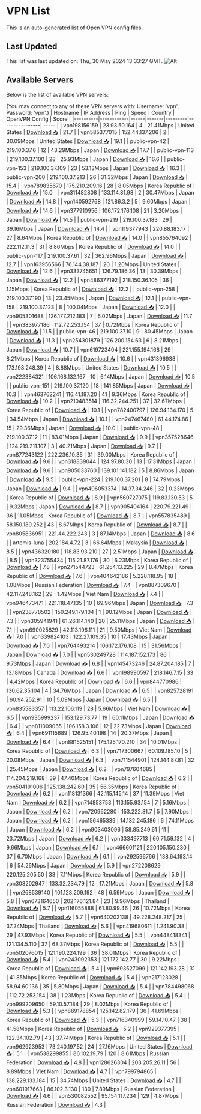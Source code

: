# VPN List

This is an auto-generated list of Open VPN config files.

## Last Updated

This list was last updated on: Thu, 30 May 2024 13:33:27 GMT.
![Alt](https://repobeats.axiom.co/api/embed/186b98318ef1479477931607c1ad7d823f12451f.svg "Repobeats analytics image")

## Available Servers

Below is the list of available VPN servers:

(You may connect to any of these VPN servers with: Username: 'vpn', Password: 'vpn'.)
| Hostname | IP Address | Ping | Speed | Country | OpenVPN Config | Score |
|----------|------------|------|-------|---------|----------------| ----- |
| vpn198156159 | 23.93.50.164 | 4 | 21.41Mbps | United States | [Download 📥](./configs/server_0_US.ovpn) | 21.7 |
| vpn585377015 | 152.44.137.206 | 2 | 30.09Mbps | United States | [Download 📥](./configs/server_1_US.ovpn) | 19.1 |
| public-vpn-42 | 219.100.37.6 | 12 | 43.29Mbps | Japan | [Download 📥](./configs/server_2_JP.ovpn) | 17.7 |
| public-vpn-113 | 219.100.37.100 | 28 | 25.93Mbps | Japan | [Download 📥](./configs/server_3_JP.ovpn) | 16.6 |
| public-vpn-153 | 219.100.37.109 | 23 | 53.13Mbps | Japan | [Download 📥](./configs/server_4_JP.ovpn) | 16.3 |
| public-vpn-200 | 219.100.37.213 | 26 | 31.32Mbps | Japan | [Download 📥](./configs/server_5_JP.ovpn) | 15.4 |
| vpn789835670 | 175.210.209.16 | 28 | 8.05Mbps | Korea Republic of | [Download 📥](./configs/server_6_KR.ovpn) | 15.0 |
| vpn311482808 | 133.114.81.98 | 2 | 30.47Mbps | Japan | [Download 📥](./configs/server_7_JP.ovpn) | 14.8 |
| vpn140592768 | 121.86.3.2 | 5 | 9.60Mbps | Japan | [Download 📥](./configs/server_8_JP.ovpn) | 14.6 |
| vpn377910956 | 106.172.176.108 | 21 | 3.20Mbps | Japan | [Download 📥](./configs/server_9_JP.ovpn) | 14.5 |
| public-vpn-219 | 219.100.37.183 | 29 | 39.16Mbps | Japan | [Download 📥](./configs/server_10_JP.ovpn) | 14.4 |
| vpn119377943 | 220.88.183.17 | 27 | 8.64Mbps | Korea Republic of | [Download 📥](./configs/server_11_KR.ovpn) | 14.0 |
| vpn855764092 | 222.112.11.3 | 31 | 8.86Mbps | Korea Republic of | [Download 📥](./configs/server_12_KR.ovpn) | 14.0 |
| public-vpn-117 | 219.100.37.61 | 32 | 362.96Mbps | Japan | [Download 📥](./configs/server_13_JP.ovpn) | 12.7 |
| vpn163956566 | 76.144.38.187 | 20 | 1.20Mbps | United States | [Download 📥](./configs/server_14_US.ovpn) | 12.6 |
| vpn333745651 | 126.79.186.36 | 13 | 30.39Mbps | Japan | [Download 📥](./configs/server_15_JP.ovpn) | 12.2 |
| vpn486377192 | 218.150.36.105 | 36 | 1.15Mbps | Korea Republic of | [Download 📥](./configs/server_16_KR.ovpn) | 12.2 |
| public-vpn-258 | 219.100.37.190 | 13 | 23.45Mbps | Japan | [Download 📥](./configs/server_17_JP.ovpn) | 12.1 |
| public-vpn-158 | 219.100.37.123 | 8 | 100.04Mbps | Japan | [Download 📥](./configs/server_18_JP.ovpn) | 12.0 |
| vpn905301688 | 126.177.212.183 | 7 | 6.02Mbps | Japan | [Download 📥](./configs/server_19_JP.ovpn) | 11.7 |
| vpn383977186 | 112.72.253.154 | 37 | 0.72Mbps | Korea Republic of | [Download 📥](./configs/server_20_KR.ovpn) | 11.5 |
| public-vpn-46 | 219.100.37.10 | 9 | 80.45Mbps | Japan | [Download 📥](./configs/server_21_JP.ovpn) | 11.3 |
| vpn254301879 | 126.200.154.63 | 6 | 8.21Mbps | Japan | [Download 📥](./configs/server_22_JP.ovpn) | 10.7 |
| vpn619723404 | 221.155.194.168 | 29 | 8.21Mbps | Korea Republic of | [Download 📥](./configs/server_23_KR.ovpn) | 10.6 |
| vpn431396938 | 173.198.248.39 | 4 | 8.88Mbps | United States | [Download 📥](./configs/server_24_US.ovpn) | 10.5 |
| vpn222384321 | 106.168.132.167 | 10 | 6.14Mbps | Japan | [Download 📥](./configs/server_25_JP.ovpn) | 10.5 |
| public-vpn-151 | 219.100.37.120 | 18 | 141.85Mbps | Japan | [Download 📥](./configs/server_26_JP.ovpn) | 10.3 |
| vpn463762241 | 116.41.187.20 | 41 | 9.36Mbps | Korea Republic of | [Download 📥](./configs/server_27_KR.ovpn) | 10.2 |
| vpn210483514 | 116.32.244.251 | 37 | 32.67Mbps | Korea Republic of | [Download 📥](./configs/server_28_KR.ovpn) | 10.1 |
| vpn782400797 | 126.94.134.170 | 5 | 34.54Mbps | Japan | [Download 📥](./configs/server_29_JP.ovpn) | 10.1 |
| vpn247467480 | 61.44.174.86 | 15 | 29.36Mbps | Japan | [Download 📥](./configs/server_30_JP.ovpn) | 10.0 |
| public-vpn-48 | 219.100.37.12 | 11 | 83.01Mbps | Japan | [Download 📥](./configs/server_31_JP.ovpn) | 9.9 |
| vpn357528646 | 124.219.211.107 | 3 | 40.21Mbps | Japan | [Download 📥](./configs/server_32_JP.ovpn) | 9.7 |
| vpn877243122 | 222.236.10.35 | 31 | 39.00Mbps | Korea Republic of | [Download 📥](./configs/server_33_KR.ovpn) | 9.6 |
| vpn318839044 | 124.97.80.30 | 13 | 17.31Mbps | Japan | [Download 📥](./configs/server_34_JP.ovpn) | 9.6 |
| vpn905033760 | 139.101.141.182 | 5 | 8.86Mbps | Japan | [Download 📥](./configs/server_35_JP.ovpn) | 9.5 |
| public-vpn-224 | 219.100.37.201 | 8 | 74.79Mbps | Japan | [Download 📥](./configs/server_36_JP.ovpn) | 9.4 |
| vpn406053374 | 14.37.34.246 | 32 | 0.23Mbps | Korea Republic of | [Download 📥](./configs/server_37_KR.ovpn) | 8.9 |
| vpn560727075 | 119.83.130.53 | 5 | 9.32Mbps | Japan | [Download 📥](./configs/server_38_JP.ovpn) | 8.7 |
| vpn905404164 | 220.79.221.49 | 36 | 11.05Mbps | Korea Republic of | [Download 📥](./configs/server_39_KR.ovpn) | 8.7 |
| vpn557835489 | 58.150.189.252 | 43 | 8.67Mbps | Korea Republic of | [Download 📥](./configs/server_40_KR.ovpn) | 8.7 |
| vpn805836951 | 221.44.222.243 | 3 | 87.14Mbps | Japan | [Download 📥](./configs/server_41_JP.ovpn) | 8.6 |
| artemis-luna | 202.184.4.72 | 3 | 66.64Mbps | Malaysia | [Download 📥](./configs/server_42_MY.ovpn) | 8.5 |
| vpn436320180 | 118.83.93.210 | 27 | 2.51Mbps | Japan | [Download 📥](./configs/server_43_JP.ovpn) | 8.5 |
| vpn323755434 | 115.21.87.176 | 30 | 6.23Mbps | Korea Republic of | [Download 📥](./configs/server_44_KR.ovpn) | 7.8 |
| vpn271544723 | 61.254.13.225 | 29 | 8.47Mbps | Korea Republic of | [Download 📥](./configs/server_45_KR.ovpn) | 7.6 |
| vpn404642186 | 5.228.118.95 | 18 | 1.08Mbps | Russian Federation | [Download 📥](./configs/server_46_RU.ovpn) | 7.4 |
| vpn887309670 | 42.117.248.162 | 29 | 1.42Mbps | Viet Nam | [Download 📥](./configs/server_47_VN.ovpn) | 7.4 |
| vpn946473471 | 221.118.47.135 | 10 | 69.96Mbps | Japan | [Download 📥](./configs/server_48_JP.ovpn) | 7.3 |
| vpn238778502 | 150.249.179.104 | 1 | 90.12Mbps | Japan | [Download 📥](./configs/server_49_JP.ovpn) | 7.3 |
| vpn305941941 | 61.26.114.140 | 20 | 25.11Mbps | Japan | [Download 📥](./configs/server_50_JP.ovpn) | 7.1 |
| vpn690025829 | 42.113.196.111 | 21 | 9.50Mbps | Viet Nam | [Download 📥](./configs/server_51_VN.ovpn) | 7.0 |
| vpn339824103 | 122.27.109.35 | 10 | 17.43Mbps | Japan | [Download 📥](./configs/server_52_JP.ovpn) | 7.0 |
| vpn764493214 | 106.172.176.108 | 15 | 31.56Mbps | Japan | [Download 📥](./configs/server_53_JP.ovpn) | 7.0 |
| vpn530249728 | 114.187.152.173 | 86 | 9.73Mbps | Japan | [Download 📥](./configs/server_54_JP.ovpn) | 6.8 |
| vpn145473246 | 24.87.204.185 | 7 | 13.18Mbps | Canada | [Download 📥](./configs/server_55_CA.ovpn) | 6.6 |
| vpn198990597 | 218.146.7.15 | 33 | 4.42Mbps | Korea Republic of | [Download 📥](./configs/server_56_KR.ovpn) | 6.6 |
| vpn844770986 | 130.62.35.104 | 4 | 34.76Mbps | Japan | [Download 📥](./configs/server_57_JP.ovpn) | 6.5 |
| vpn825728191 | 60.94.252.91 | 10 | 5.09Mbps | Japan | [Download 📥](./configs/server_58_JP.ovpn) | 6.5 |
| vpn835583357 | 113.22.106.119 | 28 | 5.66Mbps | Viet Nam | [Download 📥](./configs/server_59_VN.ovpn) | 6.5 |
| vpn935999237 | 153.129.73.77 | 19 | 60.11Mbps | Japan | [Download 📥](./configs/server_60_JP.ovpn) | 6.4 |
| vpn811009065 | 106.158.3.106 | 12 | 22.73Mbps | Japan | [Download 📥](./configs/server_61_JP.ovpn) | 6.4 |
| vpn691115689 | 126.95.40.198 | 14 | 20.37Mbps | Japan | [Download 📥](./configs/server_62_JP.ovpn) | 6.4 |
| vpn881525151 | 175.125.170.210 | 34 | 10.01Mbps | Korea Republic of | [Download 📥](./configs/server_63_KR.ovpn) | 6.3 |
| vpn717300667 | 60.109.185.10 | 5 | 20.08Mbps | Japan | [Download 📥](./configs/server_64_JP.ovpn) | 6.3 |
| vpn711544901 | 124.144.87.81 | 32 | 25.45Mbps | Japan | [Download 📥](./configs/server_65_JP.ovpn) | 6.2 |
| vpn797604685 | 114.204.219.168 | 39 | 47.40Mbps | Korea Republic of | [Download 📥](./configs/server_66_KR.ovpn) | 6.2 |
| vpn504191006 | 125.138.242.60 | 35 | 56.35Mbps | Korea Republic of | [Download 📥](./configs/server_67_KR.ovpn) | 6.2 |
| vpn118131366 | 42.115.145.14 | 37 | 11.39Mbps | Viet Nam | [Download 📥](./configs/server_68_VN.ovpn) | 6.2 |
| vpn714853753 | 113.155.93.154 | 7 | 5.16Mbps | Japan | [Download 📥](./configs/server_69_JP.ovpn) | 6.2 |
| vpn720962280 | 153.222.81.7 | 5 | 7.90Mbps | Japan | [Download 📥](./configs/server_70_JP.ovpn) | 6.2 |
| vpn156465339 | 14.132.245.186 | 6 | 74.11Mbps | Japan | [Download 📥](./configs/server_71_JP.ovpn) | 6.2 |
| vpn903403096 | 58.85.249.61 | 11 | 23.72Mbps | Japan | [Download 📥](./configs/server_72_JP.ovpn) | 6.2 |
| vpn333497713 | 60.71.59.132 | 4 | 9.66Mbps | Japan | [Download 📥](./configs/server_73_JP.ovpn) | 6.1 |
| vpn466601121 | 220.105.150.230 | 37 | 6.70Mbps | Japan | [Download 📥](./configs/server_74_JP.ovpn) | 6.1 |
| vpn292596766 | 138.64.193.14 | 6 | 54.26Mbps | Japan | [Download 📥](./configs/server_75_JP.ovpn) | 5.9 |
| vpn272208629 | 220.125.205.50 | 33 | 7.11Mbps | Korea Republic of | [Download 📥](./configs/server_76_KR.ovpn) | 5.9 |
| vpn308202947 | 133.32.234.79 | 12 | 17.21Mbps | Japan | [Download 📥](./configs/server_77_JP.ovpn) | 5.8 |
| vpn268539140 | 101.128.209.192 | 48 | 6.59Mbps | Japan | [Download 📥](./configs/server_78_JP.ovpn) | 5.8 |
| vpn673164650 | 202.176.121.84 | 23 | 9.96Mbps | Thailand | [Download 📥](./configs/server_79_TH.ovpn) | 5.7 |
| vpn116055888 | 61.80.99.46 | 26 | 10.72Mbps | Korea Republic of | [Download 📥](./configs/server_80_KR.ovpn) | 5.7 |
| vpn640202138 | 49.228.248.217 | 25 | 37.24Mbps | Thailand | [Download 📥](./configs/server_81_TH.ovpn) | 5.6 |
| vpn419680611 | 1.241.90.38 | 29 | 47.93Mbps | Korea Republic of | [Download 📥](./configs/server_82_KR.ovpn) | 5.5 |
| vpn448418341 | 121.134.5.110 | 37 | 68.37Mbps | Korea Republic of | [Download 📥](./configs/server_83_KR.ovpn) | 5.5 |
| vpn502076015 | 121.190.224.199 | 36 | 38.01Mbps | Korea Republic of | [Download 📥](./configs/server_84_KR.ovpn) | 5.4 |
| vpn243092353 | 121.172.142.77 | 30 | 9.22Mbps | Korea Republic of | [Download 📥](./configs/server_85_KR.ovpn) | 5.4 |
| vpn693527099 | 121.142.193.28 | 31 | 41.85Mbps | Korea Republic of | [Download 📥](./configs/server_86_KR.ovpn) | 5.4 |
| vpn217123028 | 58.94.60.136 | 35 | 5.80Mbps | Japan | [Download 📥](./configs/server_87_JP.ovpn) | 5.4 |
| vpn784498068 | 112.72.253.154 | 38 | 1.23Mbps | Korea Republic of | [Download 📥](./configs/server_88_KR.ovpn) | 5.4 |
| vpn999209650 | 59.10.57.184 | 29 | 8.02Mbps | Korea Republic of | [Download 📥](./configs/server_89_KR.ovpn) | 5.3 |
| vpn889178854 | 125.142.82.179 | 36 | 41.69Mbps | Korea Republic of | [Download 📥](./configs/server_90_KR.ovpn) | 5.3 |
| vpn716340999 | 59.14.10.47 | 38 | 41.58Mbps | Korea Republic of | [Download 📥](./configs/server_91_KR.ovpn) | 5.2 |
| vpn929377395 | 122.34.102.79 | 43 | 37.74Mbps | Korea Republic of | [Download 📥](./configs/server_92_KR.ovpn) | 5.1 |
| vpn962923953 | 73.240.197.52 | 24 | 27.16Mbps | United States | [Download 📥](./configs/server_93_US.ovpn) | 5.1 |
| vpn538299855 | 86.102.19.79 | 120 | 8.61Mbps | Russian Federation | [Download 📥](./configs/server_94_RU.ovpn) | 4.8 |
| vpn128626304 | 203.205.26.11 | 56 | 8.89Mbps | Viet Nam | [Download 📥](./configs/server_95_VN.ovpn) | 4.7 |
| vpn799794865 | 138.229.133.184 | 15 | 34.74Mbps | United States | [Download 📥](./configs/server_96_US.ovpn) | 4.7 |
| vpn601917663 | 86.102.3.130 | 130 | 7.89Mbps | Russian Federation | [Download 📥](./configs/server_97_RU.ovpn) | 4.6 |
| vpn530082552 | 95.154.117.234 | 129 | 4.87Mbps | Russian Federation | [Download 📥](./configs/server_98_RU.ovpn) | 4.3 |
